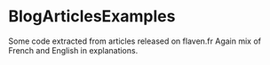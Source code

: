 # BlogArticlesExamples
Some code extracted from articles released on flaven.fr
Again mix of French and English in explanations.
